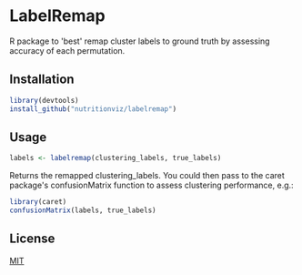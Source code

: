 # LabelRemap

R package to 'best' remap cluster labels to ground truth by assessing accuracy of each permutation.

## Installation
```R
library(devtools)
install_github("nutritionviz/labelremap")
```

## Usage
```R 
labels <- labelremap(clustering_labels, true_labels)
```

Returns the remapped clustering_labels. You could then pass to the caret package's confusionMatrix function to assess clustering performance, e.g.:
```R 
library(caret)
confusionMatrix(labels, true_labels)
```

## License
[MIT](https://choosealicense.com/licenses/mit/)